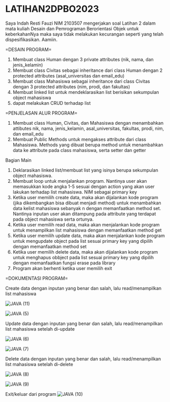 # LATIHAN2DPBO2023

Saya Indah Resti Fauzi NIM 2103507 mengerjakan soal Latihan 2 dalam mata kuliah Desain dan Pemrograman Berorientasi Objek untuk keberkahanNya maka saya tidak melakukan kecurangan seperti yang telah dispesifikasikan. Aamiin.

=DESAIN PROGRAM=

1. Membuat class Human dengan 3 private attributes (nik, nama, dan jenis_kelamin)
2. Membuat class Civitas sebagai inheritance dari class Human dengan 2 protected attributes (asal_universitas dan email_edu)
3. Membuat class Mahasiswa sebagai inheritance dari class Civitas dengan 3 protected attributes (nim, prodi, dan fakultas)
4. Membuat linked list untuk mendeklarasikan list berisikan sekumpulan object mahasiswa
5. dapat melakukan CRUD terhadap list

=PENJELASAN ALUR PROGRAM=

1. Membuat class Human, Civitas, dan Mahasiswa dengan menambahkan attibutes nik, nama, jenis_kelamin, asal_universitas, fakultas, prodi, nim, dan email_edu
2. Membuat Public Methods untuk mengakses attribute dari class Mahasiswa. Methods yang dibuat berupa method untuk menambahkan data ke attribute pada class mahasiswa, serta setter dan getter

Bagian Main

1. Deklarasikan linked list/membuat list yang isinya berupa sekumpulan object mahasiswa.
2. Membuat loop untuk menjalankan program. Nantinya user akan memasukkan kode angka 1-5 sesuai dengan action yang akan user lakukan terhadap list mahasiswa.
NIM sebagai primary key
3. Ketika user memilih create data, maka akan dijalankan kode program (jika dikembangkan bisa dibuat menjadi method) untuk menambahkan data kelist mahasiswa sebanyak n dengan memanfaatkan method set. Nantinya inputan user akan ditampung pada attribute yang terdapat pada object mahasiswa serta ortunya.
4. Ketika user memilih read data, maka akan menjalankan kode program untuk menampilkan list mahasiswa dengan memanfaatkan method get
5. Ketika user memilih update data, maka akan menjalankan kode program untuk mengupdate object pada list sesuai primary key yang dipilih dengan memanfaatkan method set
6. Ketika user memilih delete data, maka akan dijalankan kode program untuk menghapus obbject pada list sesuai primary key yang dipilih dengan memanfaatkan fungsi erase pada library
7. Program akan berhenti ketika user memilih exit


=DOKUMENTASI PROGRAM=

Create data dengan inputan yang benar dan salah, lalu read/menampilkan list mahasiswa

![JAVA (11)](https://user-images.githubusercontent.com/99266430/220072422-fd5b7427-9137-4e88-92fd-c16eeeb375f3.png)

![JAVA (5)](https://user-images.githubusercontent.com/99266430/220070912-650a0108-d167-40ad-a708-d5ae4f1d9773.png)


Update data dengan inputan yang benar dan salah, lalu read/menampilkan list mahasiswa setelah di-update

![JAVA (6)](https://user-images.githubusercontent.com/99266430/220071424-d261d1db-97b4-440b-98e3-31ce8c31d3ff.png)

![JAVA (7)](https://user-images.githubusercontent.com/99266430/220071498-e0f6a8c2-116f-4134-b36b-8eadf5ef95a1.png)


Delete data dengan inputan yang benar dan salah, lalu read/menampilkan list mahasiswa setelah di-delete

![JAVA (8)](https://user-images.githubusercontent.com/99266430/220071800-99a0263f-d634-4192-bbe2-97cfb5a25232.png)

![JAVA (9)](https://user-images.githubusercontent.com/99266430/220071824-958271d5-c483-430e-bf9f-617d7b1dfd63.png)


Exit/keluar dari program 
![JAVA (10)](https://user-images.githubusercontent.com/99266430/220071962-7defb265-e0c9-453d-942e-ac1eaf2ab126.png)
